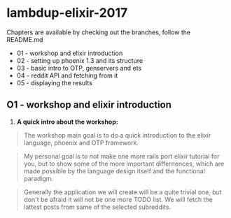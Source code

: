 # lambdup-elixir-2017

Chapters are available by checking out the branches,
follow the README.md

* 01 - workshop and elixir introduction
* 02 - setting up phoenix 1.3 and its structure
* 03 - basic intro to OTP, genservers and ets
* 04 - reddit API and fetching from it
* 05 - displaying the results

## O1 - workshop and elixir introduction

1) __A quick intro about the workshop:__

> The workshop main goal is to do a quick introduction to the elixir language, phoenix and OTP framework.

> My personal goal is to not make one more rails port elixir tutorial for you, but to show some of the more important differnences, which are made possible by the language design itself and the functional paradigm.

> Generally the application we will create will be a quite trivial one, but don't be afraid it will not be one more TODO list. We will fetch the lattest posts from same of the selected subreddits. 
